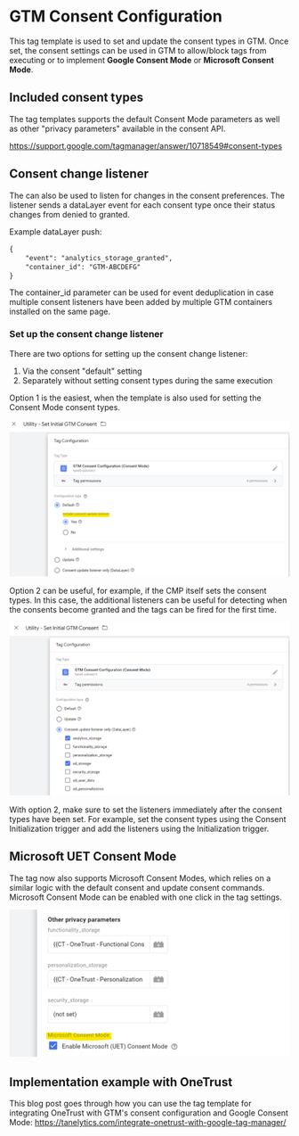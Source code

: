 # GTM Consent Configuration

This tag template is used to set and update the consent types in GTM. Once set, the consent settings can be used in GTM to allow/block tags from executing or to implement **Google Consent Mode** or **Microsoft Consent Mode**.

## Included consent types

The tag templates supports the default Consent Mode parameters as well as other "privacy parameters" available in the consent API.

https://support.google.com/tagmanager/answer/10718549#consent-types

## Consent change listener

The can also be used to listen for changes in the consent preferences. The listener sends a dataLayer event for each consent type once their status changes from denied to granted.

Example dataLayer push:

```
{
    "event": "analytics_storage_granted",
    "container_id": "GTM-ABCDEFG"
}
```
The container_id parameter can be used for event deduplication in case multiple consent listeners have been added by multiple GTM containers installed on the same page.

### Set up the consent change listener

There are two options for setting up the consent change listener:
1. Via the consent "default" setting
2. Separately without setting consent types during the same execution

Option 1 is the easiest, when the template is also used for setting the Consent Mode consent types.

![Default consent listener](default_consent_listener.png)

Option 2 can be useful, for example, if the CMP itself sets the consent types. In this case, the additional listeners can be useful for detecting when the consents become granted and the tags can be fired for the first time.

![Default consent listener](separate_consent_listener.png)

With option 2, make sure to set the listeners immediately after the consent types have been set. For example, set the consent types using the Consent Initialization trigger and add the listeners using the Initialization trigger.

## Microsoft UET Consent Mode

The tag now also supports Microsoft Consent Modes, which relies on a similar logic with the default consent and update consent commands. Microsoft Consent Mode can be enabled with one click in the tag settings.

![Enable Microsoft Consent Mode](uet_consent_mode.png)

## Implementation example with OneTrust

This blog post goes through how you can use the tag template for integrating OneTrust with GTM's consent configuration and Google Consent Mode: https://tanelytics.com/integrate-onetrust-with-google-tag-manager/